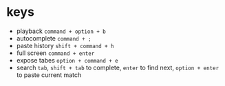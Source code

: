 
# keys
* playback ```command + option + b```
* autocomplete ```command + ;```
* paste history ```shift + command + h```
* full screen ```command + enter```
* expose tabes ```option + command + e```
* search ```tab```, ```shift + tab``` to complete, ```enter``` to find next, ```option + enter``` to paste current match